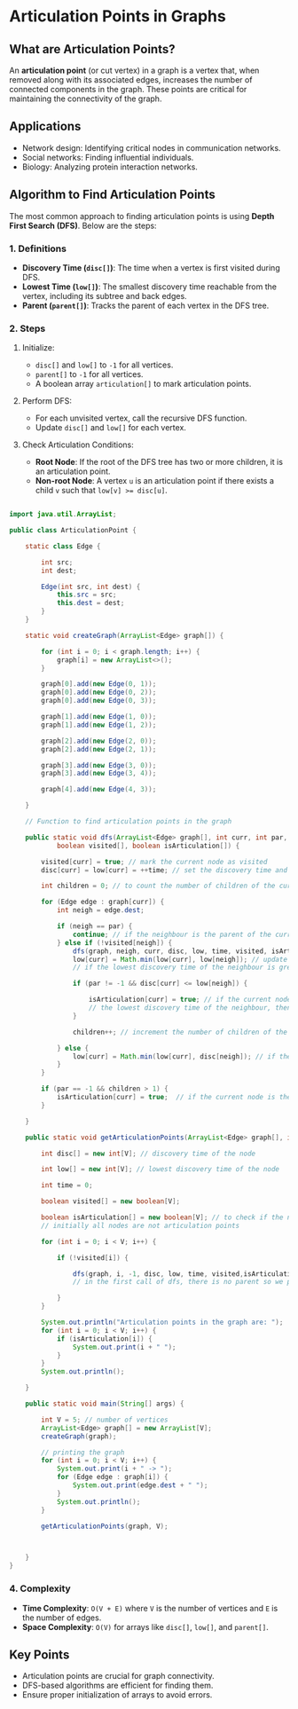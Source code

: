 
# Articulation Points in Graphs

## What are Articulation Points?
An **articulation point** (or cut vertex) in a graph is a vertex that, when removed along with its associated edges, increases the number of connected components in the graph. These points are critical for maintaining the connectivity of the graph.

## Applications
- Network design: Identifying critical nodes in communication networks.
- Social networks: Finding influential individuals.
- Biology: Analyzing protein interaction networks.

## Algorithm to Find Articulation Points
The most common approach to finding articulation points is using **Depth First Search (DFS)**. Below are the steps:

### 1. Definitions
- **Discovery Time (`disc[]`)**: The time when a vertex is first visited during DFS.
- **Lowest Time (`low[]`)**: The smallest discovery time reachable from the vertex, including its subtree and back edges.
- **Parent (`parent[]`)**: Tracks the parent of each vertex in the DFS tree.

### 2. Steps
1. Initialize:
    - `disc[]` and `low[]` to `-1` for all vertices.
    - `parent[]` to `-1` for all vertices.
    - A boolean array `articulation[]` to mark articulation points.

2. Perform DFS:
    - For each unvisited vertex, call the recursive DFS function.
    - Update `disc[]` and `low[]` for each vertex.

3. Check Articulation Conditions:
    - **Root Node**: If the root of the DFS tree has two or more children, it is an articulation point.
    - **Non-root Node**: A vertex `u` is an articulation point if there exists a child `v` such that `low[v] >= disc[u]`.


```java

import java.util.ArrayList;

public class ArticulationPoint {

    static class Edge {

        int src;
        int dest;

        Edge(int src, int dest) {
            this.src = src;
            this.dest = dest;
        }
    }

    static void createGraph(ArrayList<Edge> graph[]) {

        for (int i = 0; i < graph.length; i++) {
            graph[i] = new ArrayList<>();
        }

        graph[0].add(new Edge(0, 1));
        graph[0].add(new Edge(0, 2));
        graph[0].add(new Edge(0, 3));

        graph[1].add(new Edge(1, 0));
        graph[1].add(new Edge(1, 2));

        graph[2].add(new Edge(2, 0));
        graph[2].add(new Edge(2, 1));

        graph[3].add(new Edge(3, 0));
        graph[3].add(new Edge(3, 4));

        graph[4].add(new Edge(4, 3));

    }

    // Function to find articulation points in the graph

    public static void dfs(ArrayList<Edge> graph[], int curr, int par, int disc[], int low[], int time,
            boolean visited[], boolean isArticulation[]) {

        visited[curr] = true; // mark the current node as visited
        disc[curr] = low[curr] = ++time; // set the discovery time and low value of the current node

        int children = 0; // to count the number of children of the current node

        for (Edge edge : graph[curr]) {
            int neigh = edge.dest;

            if (neigh == par) {
                continue; // if the neighbour is the parent of the current node, skip it
            } else if (!visited[neigh]) {
                dfs(graph, neigh, curr, disc, low, time, visited, isArticulation); // if the neighbour is not visited, call dfs on it
                low[curr] = Math.min(low[curr], low[neigh]); // update the low value of the current node
                // if the lowest discovery time of the neighbour is greater than or equal to the discovery time of the current node,

                if (par != -1 && disc[curr] <= low[neigh]) {

                    isArticulation[curr] = true; // if the current node is not the root node and the discovery time of the current node is less than or equal to
                    // the lowest discovery time of the neighbour, then the current node is an articulation point
                }

                children++; // increment the number of children of the current node

            } else {
                low[curr] = Math.min(low[curr], disc[neigh]); // if the neighbour is already visited, update the low value of the current node
            }
        }

        if (par == -1 && children > 1) {
            isArticulation[curr] = true;  // if the current node is the root node and it has more than one child, then the current node is an articulation point
        }

    }

    public static void getArticulationPoints(ArrayList<Edge> graph[], int V) {

        int disc[] = new int[V]; // discovery time of the node

        int low[] = new int[V]; // lowest discovery time of the node

        int time = 0;

        boolean visited[] = new boolean[V];

        boolean isArticulation[] = new boolean[V]; // to check if the node is an articulation point
        // initially all nodes are not articulation points

        for (int i = 0; i < V; i++) {

            if (!visited[i]) {

                dfs(graph, i, -1, disc, low, time, visited,isArticulation); // -1 is the parent of the root node
                // in the first call of dfs, there is no parent so we pass -1

            }
        }

        System.out.println("Articulation points in the graph are: ");
        for (int i = 0; i < V; i++) {
            if (isArticulation[i]) {
                System.out.print(i + " ");
            }
        }
        System.out.println();

    }

    public static void main(String[] args) {

        int V = 5; // number of vertices
        ArrayList<Edge> graph[] = new ArrayList[V];
        createGraph(graph);

        // printing the graph
        for (int i = 0; i < V; i++) {
            System.out.print(i + " -> ");
            for (Edge edge : graph[i]) {
                System.out.print(edge.dest + " ");
            }
            System.out.println();
        }

        getArticulationPoints(graph, V);



    }
}
```

### 4. Complexity
- **Time Complexity**: `O(V + E)` where `V` is the number of vertices and `E` is the number of edges.
- **Space Complexity**: `O(V)` for arrays like `disc[]`, `low[]`, and `parent[]`.



## Key Points
- Articulation points are crucial for graph connectivity.
- DFS-based algorithms are efficient for finding them.
- Ensure proper initialization of arrays to avoid errors.

